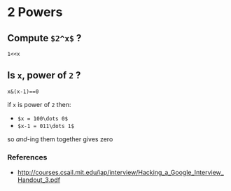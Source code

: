 # 2 Powers

## Compute `$2^x$` ?

`1<<x`

## Is `x`, power of `2` ?

`x&(x-1)==0`

if `x` is power of `2` then:
* `$x = 100\dots 0$`
* `$x-1 = 011\dots 1$`

so *and*-ing them together gives zero

### References

* <http://courses.csail.mit.edu/iap/interview/Hacking_a_Google_Interview_Handout_3.pdf>
